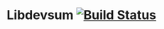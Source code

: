 # Libdevsum [![Build Status](https://travis-ci.org/shaftoe/libdevsum.svg?branch=master)](https://travis-ci.org/shaftoe/libdevsum)

